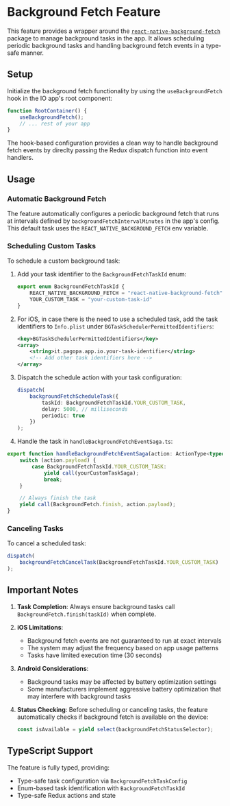 # Background Fetch Feature

This feature provides a wrapper around the [`react-native-background-fetch`](https://github.com/transistorsoft/react-native-background-fetch) package to manage background tasks in the app. It allows scheduling periodic background tasks and handling background fetch events in a type-safe manner.

## Setup

Initialize the background fetch functionality by using the `useBackgroundFetch` hook in the IO app's root component:

```typescript
function RootContainer() {
    useBackgroundFetch();
    // ... rest of your app
}
```

The hook-based configuration provides a clean way to handle background fetch events by direclty passing the Redux dispatch function into event handlers.

## Usage

### Automatic Background Fetch

The feature automatically configures a periodic background fetch that runs at intervals defined by `backgroundFetchIntervalMinutes` in the app's config. This default task uses the `REACT_NATIVE_BACKGROUND_FETCH` env variable.

### Scheduling Custom Tasks

To schedule a custom background task:

1. Add your task identifier to the `BackgroundFetchTaskId` enum:

    ```typescript
    export enum BackgroundFetchTaskId {
        REACT_NATIVE_BACKGROUND_FETCH = "react-native-background-fetch",
        YOUR_CUSTOM_TASK = "your-custom-task-id"
    }
    ```

2. For iOS, in case there is the need to use a scheduled task, add the task identifiers to `Info.plist` under `BGTaskSchedulerPermittedIdentifiers`:

    ```xml
    <key>BGTaskSchedulerPermittedIdentifiers</key>
    <array>
        <string>it.pagopa.app.io.your-task-identifier</string>
        <!-- Add other task identifiers here -->
    </array>
    ```

2. Dispatch the schedule action with your task configuration:

    ```typescript
    dispatch(
        backgroundFetchScheduleTask({
            taskId: BackgroundFetchTaskId.YOUR_CUSTOM_TASK,
            delay: 5000, // milliseconds
            periodic: true
        })
    );
    ```

3. Handle the task in `handleBackgroundFetchEventSaga.ts`:

```typescript
export function handleBackgroundFetchEventSaga(action: ActionType<typeof backgroundFetchEvent>) {
    switch (action.payload) {
        case BackgroundFetchTaskId.YOUR_CUSTOM_TASK:
            yield call(yourCustomTaskSaga);
            break;
    }

    // Always finish the task
    yield call(BackgroundFetch.finish, action.payload);
}
```


### Canceling Tasks

To cancel a scheduled task:

```typescript
dispatch(
    backgroundFetchCancelTask(BackgroundFetchTaskId.YOUR_CUSTOM_TASK)
);
```


## Important Notes

1. **Task Completion**: Always ensure background tasks call `BackgroundFetch.finish(taskId)` when complete.
2. **iOS Limitations**: 
   - Background fetch events are not guaranteed to run at exact intervals
   - The system may adjust the frequency based on app usage patterns
   - Tasks have limited execution time (30 seconds)
3. **Android Considerations**:
   - Background tasks may be affected by battery optimization settings
   - Some manufacturers implement aggressive battery optimization that may interfere with background tasks
4. **Status Checking**: Before scheduling or canceling tasks, the feature automatically checks if background fetch is available on the device:

    ```typescript
    const isAvailable = yield select(backgroundFetchStatusSelector);
    ```

## TypeScript Support

The feature is fully typed, providing:
- Type-safe task configuration via `BackgroundFetchTaskConfig`
- Enum-based task identification with `BackgroundFetchTaskId`
- Type-safe Redux actions and state